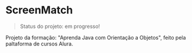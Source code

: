 # ScreenMatch

>Status do projeto: em progresso!

Projeto da formação: "Aprenda Java com Orientação a Objetos", feito pela paltaforma de cursos Alura.
